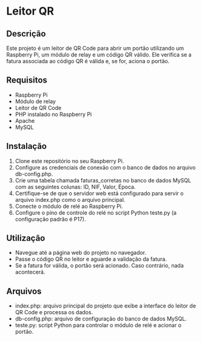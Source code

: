 # Leitor QR

## Descrição
Este projeto é um leitor de QR Code para abrir um portão utilizando um Raspberry Pi, um módulo de relay e um código QR válido. Ele verifica se a fatura associada ao código QR é válida e, se for, aciona o portão.

## Requisitos
- Raspberry Pi
- Módulo de relay
- Leitor de QR Code
- PHP instalado no Raspberry Pi
- Apache
- MySQL

## Instalação

1. Clone este repositório no seu Raspberry Pi.
2. Configure as credenciais de conexão com o banco de dados no arquivo db-config.php.
3. Crie uma tabela chamada faturas_corretas no banco de dados MySQL com as seguintes colunas: ID, NIF, Valor, Época.
4. Certifique-se de que o servidor web está configurado para servir o arquivo index.php como o arquivo principal.
5. Conecte o módulo de relé ao Raspberry Pi.
6. Configure o pino de controle do relé no script Python teste.py (a configuração padrão é P17).

## Utilização
- Navegue até a página web do projeto no navegador.
- Passe o código QR no leitor e aguarde a validação da fatura.
- Se a fatura for válida, o portão será acionado. Caso contrário, nada acontecerá.

## Arquivos
- index.php: arquivo principal do projeto que exibe a interface do leitor de QR Code e processa os dados.
- db-config.php: arquivo de configuração do banco de dados MySQL.
- teste.py: script Python para controlar o módulo de relé e acionar o portão.
